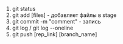 1. git status
2. git add [files] - добавляет файлы в stage
3. git commit -m "comment" - запись
4. git log / git log --oneline
5. git push [rep_link] [branch_name]